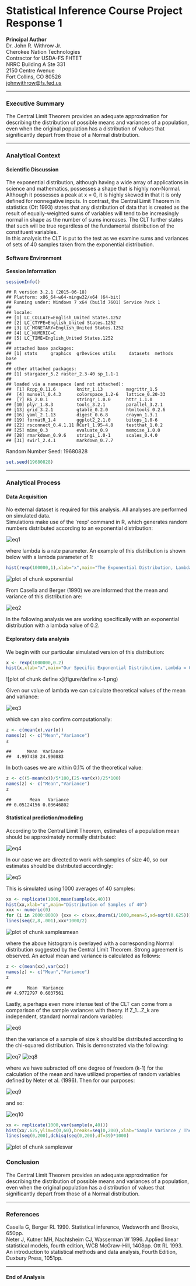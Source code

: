 Statistical Inference Course Project Response 1
================================

**Principal Author**  
Dr. John R. Withrow Jr.  
Cherokee Nation Technologies  
Contractor for USDA-FS FHTET  
NRRC Building A Ste 331  
2150 Centre Avenue  
Fort Collins, CO 80526  
johnwithrow@fs.fed.us  



***

### Executive Summary
The Central Limit Theorem provides an adequate approximation for describing the distribution of possible means and variances of a population, even when the original population has a distribution of values that significantly depart from those of a Normal distribution.

***

### Analytical Context
#### Scientific Discussion
The exponential distribution, although having a wide array of applications in science and mathematics, possesses a shape that is highly non-Normal.  Although it possesses a peak at x = 0, it is highly skewed in that it is only defined for nonnegative inputs.  In contrast, the Central Limit Theorem in statistics (Ott 1993) states that any distribution of data that is created as the result of equally-weighted sums of variables will tend to be increasingly normal in shape as the number of sums increases.  The CLT further states that such will be true regardless of the fundamental distribution of the constituent variables.  
In this analysis the CLT is put to the test as we examine sums and variances of sets of 40 samples taken from the exponential distribution.

#### Software Environment
**Session Information**  

```r
sessionInfo()
```

```
## R version 3.2.1 (2015-06-18)
## Platform: x86_64-w64-mingw32/x64 (64-bit)
## Running under: Windows 7 x64 (build 7601) Service Pack 1
## 
## locale:
## [1] LC_COLLATE=English_United States.1252 
## [2] LC_CTYPE=English_United States.1252   
## [3] LC_MONETARY=English_United States.1252
## [4] LC_NUMERIC=C                          
## [5] LC_TIME=English_United States.1252    
## 
## attached base packages:
## [1] stats     graphics  grDevices utils     datasets  methods   base     
## 
## other attached packages:
## [1] stargazer_5.2 raster_2.3-40 sp_1.1-1     
## 
## loaded via a namespace (and not attached):
##  [1] Rcpp_0.11.6        knitr_1.13         magrittr_1.5      
##  [4] munsell_0.4.3      colorspace_1.2-6   lattice_0.20-33   
##  [7] R6_2.0.1           stringr_1.0.0      httr_1.1.0        
## [10] plyr_1.8.3         tools_3.2.1        parallel_3.2.1    
## [13] grid_3.2.1         gtable_0.2.0       htmltools_0.2.6   
## [16] yaml_2.1.13        digest_0.6.8       crayon_1.3.1      
## [19] formatR_1.4        ggplot2_2.1.0      bitops_1.0-6      
## [22] rsconnect_0.4.1.11 RCurl_1.95-4.8     testthat_1.0.2    
## [25] mime_0.3           evaluate_0.9       memoise_1.0.0     
## [28] rmarkdown_0.9.6    stringi_1.0-1      scales_0.4.0      
## [31] swirl_2.4.1        markdown_0.7.7
```
Random Number Seed: 19680828

```r
set.seed(19680828)
```

***



### Analytical Process
#### Data Acquisition
No external dataset is required for this analysis.  All analyses are performed on simulated data.  
Simulations make use of the 'rexp' command in R, which generates random numbers distributed according to an exponential distribution:

![eq1](equations/eq1.png)

where lambda is a rate parameter.  An example of this distribution is shown below with a lambda parameter of 1:

```r
hist(rexp(100000,1),xlab="x",main="The Exponential Distribution, Lambda = 1")
```

![plot of chunk exponential](figure/exponential-1.png)

From Casella and Berger (1990) we are informed that the mean and variance of this distribution are:

![eq2](equations/eq2.png)

In the following analysis we are working specifically with an exponential distribution with a lambda value of 0.2.  

#### Exploratory data analysis
We begin with our particular simulated version of this distribution:

```r
x <- rexp(1000000,0.2)
hist(x,xlab="x",main="Our Specific Exponential Distribution, Lambda = 0.2")
```

![plot of chunk define x](figure/define x-1.png)

Given our value of lambda we can calculate theoretical values of the mean and variance:

![eq3](equations/eq3.png)

which we can also confirm computationally:


```r
z <- c(mean(x),var(x))
names(z) <- c("Mean","Variance")
z
```

```
##      Mean  Variance 
##  4.997438 24.990883
```

In both cases we are within 0.1% of the theoretical value:


```r
z <- c((5-mean(x))/5*100,(25-var(x))/25*100)
names(z) <- c("Mean","Variance")
z
```

```
##       Mean   Variance 
## 0.05124156 0.03646802
```

#### Statistical prediction/modeling

According to the Central Limit Theorem, estimates of a population mean should be approximately normally distributed:

![eq4](equations/eq4.png)

In our case we are directed to work with samples of size 40, so our estimates should be distributed accordingly:

![eq5](equations/eq5.png)

This is simulated using 1000 averages of 40 samples:


```r
xx <- replicate(1000,mean(sample(x,40)))
hist(xx,xlab="x",main="Distribution of Samples of 40")
xxx <- numeric(0)
for (i in 2000:8000) {xxx <- c(xxx,dnorm(i/1000,mean=5,sd=sqrt(0.625)))}
lines(seq(2,8,.001),xxx*1000/2)
```

![plot of chunk samplesmean](figure/samplesmean-1.png)

where the above histogram is overlayed with a corresponding Normal distribution suggested by the Central Limit Theorem.  Strong agreement is observed.  An actual mean and variance is calculated as follows:


```r
z <- c(mean(xx),var(xx))
names(z) <- c("Mean","Variance")
z
```

```
##      Mean  Variance 
## 4.9772797 0.6037561
```

Lastly, a perhaps even more intense test of the CLT can come from a comparison of the sample variances with theory.  If Z_1...Z_k are independent, standard normal random variables:

![eq6](equations/eq6.png)

then the variance of a sample of size k should be distributed according to the chi-squared distribution. This is demonstrated via the following:

![eq7](equations/eq7.png)
![eq8](equations/eq8.png)

where we have subracted off one degree of freedom (k-1) for the calculation of the mean and have utilized properties of random variables defined by Neter et al. (1996). Then for our purposes:

![eq9](equations/eq9.png)

and so:

![eq10](equations/eq10.png)

```r
xx <- replicate(1000,var(sample(x,40)))
hist(xx/.625,ylim=c(0,60),breaks=seq(0,200),xlab="Sample Variance / Theoretical Variance",main="Histogram of Sample Variance / Theoretical Variance")
lines(seq(0,200),dchisq(seq(0,200),df=39)*1000)
```

![plot of chunk samplesvar](figure/samplesvar-1.png)

### Conclusion
The Central Limit Theorem provides an adequate approximation for describing the distribution of possible means and variances of a population, even when the original population has a distribution of values that significantly depart from those of a Normal distribution.

***

### References
Casella G, Berger RL 1990. Statistical inference, Wadsworth and Brooks, 650pp.  
Neter J, Kutner MH, Nachtsheim CJ, Wasserman W 1996. Applied linear statistical models, fourth edition, WCB McGraw-Hill, 1408pp.
Ott RL 1993. An introduction to statistical methods and data analysis, Fourth Edition, Duxbury Press, 1051pp.

***

#### End of Analysis
